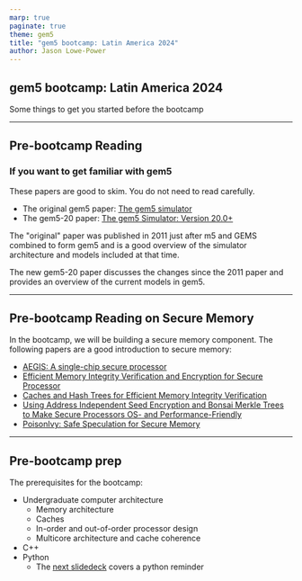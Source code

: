 ```yaml
---
marp: true
paginate: true
theme: gem5
title: "gem5 bootcamp: Latin America 2024"
author: Jason Lowe-Power
---
```


<!-- _class: title -->

## gem5 bootcamp: Latin America 2024

Some things to get you started before the bootcamp

---

## Pre-bootcamp Reading

### If you want to get familiar with gem5

These papers are good to skim. You do not need to read carefully.

- The original gem5 paper: [The gem5 simulator](https://dl.acm.org/doi/pdf/10.1145/2024716.2024718)
- The gem5-20 paper: [The gem5 Simulator: Version 20.0+](https://arxiv.org/pdf/2007.03152)

The "original" paper was published in 2011 just after m5 and GEMS combined to form gem5 and is a good overview of the simulator architecture and models included at that time.

The new gem5-20 paper discusses the changes since the 2011 paper and provides an overview of the current models in gem5.

---

## Pre-bootcamp Reading on Secure Memory

In the bootcamp, we will be building a secure memory component. The following papers are a good introduction to secure memory:

- [AEGIS: A single-chip secure processor](./00-pre-bootcamp-imgs/AEGIS-SecureProcessor.pdf)
- [Efficient Memory Integrity Verification and Encryption for Secure Processor](./00-pre-bootcamp-imgs/Efficient_memory_integrity_verification_and_encryption_for_secure_processors.pdf)
- [Caches and Hash Trees for Efficient Memory Integrity Verification](./00-pre-bootcamp-imgs/Caches_and_hash_trees_for_efficient_memory_integrity_verification.pdf)
- [Using Address Independent Seed Encryption and Bonsai Merkle Trees to Make Secure Processors OS- and Performance-Friendly](./00-pre-bootcamp-imgs/Using_Address_Independent_Seed_Encryption_and_Bonsai_Merkle_Trees_to_Make_Secure_Processors_OS-_and_Performance-Friendly.pdf)
- [PoisonIvy: Safe Speculation for Secure Memory](./00-pre-bootcamp-imgs/PoisonIvy_Safe_speculation_for_secure_memory.pdf)

---

## Pre-bootcamp prep

The prerequisites for the bootcamp:

- Undergraduate computer architecture
  - Memory architecture
  - Caches
  - In-order and out-of-order processor design
  - Multicore architecture and cache coherence
- C++
- Python
  - The [next slidedeck](01-python-background.md) covers a python reminder
